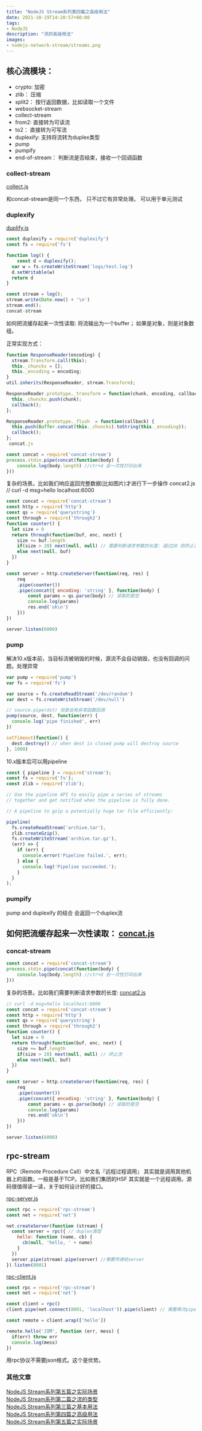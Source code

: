 ```yaml
---
title: "NodeJS Stream系列第四篇之高级用法"
date: 2021-10-19T14:28:57+08:00
tags:
- NodeJS 
description: "流的高级用法"
images:
- nodejs-network-stream/streams.png
---
```


## 核心流模块：

* crypto:  加密
* zlib： 压缩
* split2： 按行返回数据，比如读取一个文件
* websocket-stream
* collect-stream
* from2: 直接转为可读流
* to2： 直接转为可写流
* duplexify: 支持将流转为duplex类型
* pump
* pumpify
* end-of-stream： 判断流是否结束，接收一个回调函数

### collect-stream

[collect.js](./collect.js)

和concat-stream是同一个东西， 只不过它有异常处理。 可以用于单元测试

### duplexify

[duplify.js](./duplify.js)

``` js
const duplexify = require('duplexify')
const fs = require('fs')

function log() {
	const d = duplexify();
  var w = fs.createWriteStream('logs/test.log')
  d.setWritable(w)
  return d
}

const stream = log();
stream.write(Date.now() + '\n')
stream.end();
concat-stream

```

如何把流缓存起来一次性读取: 将流输出为一个buffer； 如果是对象，则是对象数组。

正常实现方式：

``` js
function ResponseReader(encoding) {
  stream.Transform.call(this);
  this._chuncks = [];
  this._encoding = encoding;
}
util.inherits(ResponseReader, stream.Transform);

ResponseReader.prototype._transform = function(chunk, encoding, callback) {
  this._chuncks.push(chunk);
  callback();
};

ResponseReader.prototype._flush  = function(callback) {
  this.push(Buffer.concat(this._chuncks).toString(this._encoding));
  callback();
};
 concat.js

const concat = require('concat-stream')
process.stdin.pipe(concat(function(body) {
    console.log(body.length) //ctr+d 会一次性打印出来
}))
```

复杂的场景。比如我们响应返回完整数据(比如图片)才进行下一步操作 concat2.js
// curl -d msg=hello localhost:6000

``` js
const concat = require('concat-stream')
const http = require('http')
const qs = require('querystring')
const through = require('through2')
function counter() {
  let size = 0
  return through(function(buf, enc, next) {
    size += buf.length
    if(size > 20) next(null, null) // 需要判断请求参数的长度: 超过20 则终止流
    else next(null, buf)
  })
}

const server = http.createServer(function(req, res) {
    req
    .pipe(counter())
    .pipe(concat({ encoding: 'string' }, function(body) {
        const params = qs.parse(body) // 读取的是空
        console.log(params)
        res.end('ok\n')
    }))
})

server.listen(6000)

```

### pump

解决10.x版本前，当目标流被销毁的时候，源流不会自动销毁，也没有回调的问题。处理异常

``` js
var pump = require('pump')
var fs = require('fs')

var source = fs.createReadStream('/dev/random')
var dest = fs.createWriteStream('/dev/null')

// source.pipe(dst) 但是会有异常函数回调
pump(source, dest, function(err) {
  console.log('pipe finished', err)
})

setTimeout(function() {
  dest.destroy() // when dest is closed pump will destroy source
}, 1000)
```

10.x版本后可以用pipeline

``` js
const { pipeline } = require('stream');
const fs = require('fs');
const zlib = require('zlib');

// Use the pipeline API to easily pipe a series of streams
// together and get notified when the pipeline is fully done.

// A pipeline to gzip a potentially huge tar file efficiently:

pipeline(
  fs.createReadStream('archive.tar'),
  zlib.createGzip(),
  fs.createWriteStream('archive.tar.gz'),
  (err) => {
    if (err) {
      console.error('Pipeline failed.', err);
    } else {
      console.log('Pipeline succeeded.');
    }
  }
);

```

### pumpify

pump and duplexify 的结合 会返回一个duplex流

## 如何把流缓存起来一次性读取： [concat.js](./concat.js)

### concat-stream

``` js
const concat = require('concat-stream')
process.stdin.pipe(concat(function(body) {
    console.log(body.length) //ctr+d 会一次性打印出来
}))
```

复杂的场景。比如我们需要判断请求参数的长度: [concat2.js](./concat2.js)

``` js
// curl -d msg=hello localhost:6000
const concat = require('concat-stream')
const http = require('http')
const qs = require('querystring')
const through = require('through2')
function counter() {
  let size = 0
  return through(function(buf, enc, next) {
    size += buf.length
    if(size > 20) next(null, null) // 终止流
    else next(null, buf)
  })
}

const server = http.createServer(function(req, res) {
    req
    .pipe(counter())
    .pipe(concat({ encoding: 'string' }, function(body) {
        const params = qs.parse(body) // 读取的是空
        console.log(params)
        res.end('ok\n')
    }))
})

server.listen(6000)

```

## rpc-stream

RPC（Remote Procedure Call）中文名『远程过程调用』
其实就是调用其他机器上的函数。一般是基于TCP。比如我们集团的HSF 其实就是一个远程调用。源码很值得读一读，关于如何设计好的接口。 

[rpc-server.js](./rpc-server.js)

``` js
const rpc = require('rpc-stream')
const net = require('net')

net.createServer(function (stream) {
  const server = rpc({ // duplex类型
    hello: function (name, cb) {
      cb(null, 'hello, ' + name)
    }
  })
  server.pipe(stream).pipe(server) //需要传递给server
}).listen(8001)
```

[rpc-client.js](./rpc-client.js)

``` js
const rpc = require('rpc-stream')
const net = require('net')

const client = rpc()
client.pipe(net.connect(8001, 'localhost')).pipe(client) // 需要再次pipe(client)

const remote = client.wrap(['hello'])

remote.hello('JIM', function (err, mess) {
  if(err) throw err
  console.log(mess)
})

```

用rpc协议不需要json格式。这个是优势。

### 其他文章

[NodeJS Stream系列第五篇之实际场景](../nodejs-network-stream)  
[NodeJS Stream系列第二篇之流的类型](../nodejs-network-stream-2)  
[NodeJS Stream系列第三篇之基本用法](../nodejs-network-stream-3)  
[NodeJS Stream系列第四篇之高级用法](../nodejs-network-stream-4)  
[NodeJS Stream系列第五篇之实际场景](../nodejs-network-stream-5)  
